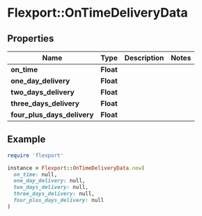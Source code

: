 # Flexport::OnTimeDeliveryData

## Properties

| Name | Type | Description | Notes |
| ---- | ---- | ----------- | ----- |
| **on_time** | **Float** |  |  |
| **one_day_delivery** | **Float** |  |  |
| **two_days_delivery** | **Float** |  |  |
| **three_days_delivery** | **Float** |  |  |
| **four_plus_days_delivery** | **Float** |  |  |

## Example

```ruby
require 'flexport'

instance = Flexport::OnTimeDeliveryData.new(
  on_time: null,
  one_day_delivery: null,
  two_days_delivery: null,
  three_days_delivery: null,
  four_plus_days_delivery: null
)
```

